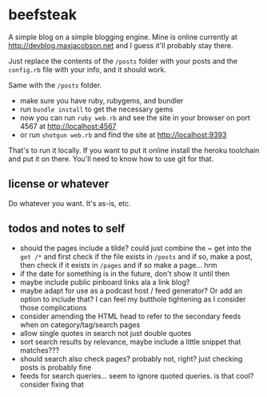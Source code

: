 # beefsteak

A simple blog on a simple blogging engine. Mine is online currently at <http://devblog.maxjacobson.net> and I guess it'll probably stay there.

Just replace the contents of the `/posts` folder with your posts and the `config.rb` file with your info, and it should work.

Same with the `/posts` folder.

* make sure you have ruby, rubygems, and bundler
* run `bundle install` to get the necessary gems
* now you can run `ruby web.rb` and see the site in your browser on port 4567 at <http://localhost:4567>
* or run `shotgun web.rb` and find the site at <http://localhost:9393>

That's to run it locally. If you want to put it online install the heroku toolchain and put it on there. You'll need to know how to use git for that.

## license or whatever

Do whatever you want. It's as-is, etc.

## todos and notes to self

* should the pages include a tilde? could just combine the ~ get into the `get /*` and first check if the file exists in `/posts` and if so, make a post, then check if it exists in `/pages` and if so make a page... hrm
* if the date for something is in the future, don't show it until then
* maybe include public pinboard links ala a link blog?
* maybe adapt for use as a podcast host / feed generator? Or add an option to include that? I can feel my butthole tightening as I consider those complications
* consider amending the HTML head to refer to the secondary feeds when on category/tag/search pages
* allow single quotes in search not just double quotes
* sort search results by relevance, maybe include a little snippet that matches???
* should search also check pages? probably not, right? just checking posts is probably fine
* feeds for search queries... seem to ignore quoted queries. is that cool? consider fixing that
